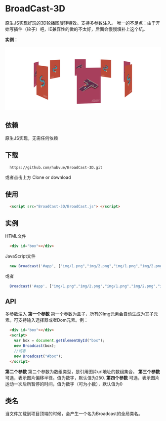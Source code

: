 # BroadCast-3D
原生JS实现好玩的3D轮播图旋转特效。支持多参数注入。
唯一的不足点：由于开始写插件（轮子）吧，IE兼容性的做的不太好，后面会慢慢填补上这个坑。

**实例**：

![实例](./material/1.png)

## 依赖
原生JS实现，无需任何依赖
## 下载
```git
  https://github.com/hubvue/BroadCast-3D.git
```
或者点击上方 Clone or download
## 使用
```HTML
  <script src="BroadCast-3D/BroadCast.js"> </script>
```
## 实例
HTML文件
```HTML
  <div id="box"></div>
```
JavaScript文件
```javascript
  new Broadcast('#app', ["img/1.png","img/2.png","img/1.png","img/2.png","img/1.png","img/2.png","img/1.png", "img/2.png"],300,0.1);
```
或者
```javascript
  Broadcast('#app', ["img/1.png","img/2.png","img/1.png","img/2.png","img/1.png","img/2.png","img/1.png", "img/2.png"],300,0.1);
```
## API
  多参数注入
  **第一个参数**
   第一个参数为盒子，所有的Img元素会自动生成为其子元素。可支持输入选择器或者Dom元素。例：
```HTML
  <div id="box"></div>
  <script>
    var box = document.getElementById("box");
    new Broadcast(box);
    //或者
    new Broadcast("#box");
  </script>
```
  **第二个参数**
    第二个参数为数组类型，是引用图片url地址的数组集合。
  **第三个参数**
    可选，表示图片偏移半径。值为数字，默认值为250.
  **第四个参数**
    可选，表示图片运动一次后所暂停的时间，值为数字（可为小数），默认值为0
   
## 类名
  当文件加载到项目顶端的时候，会产生一个名为Broadcast的全局类名。




